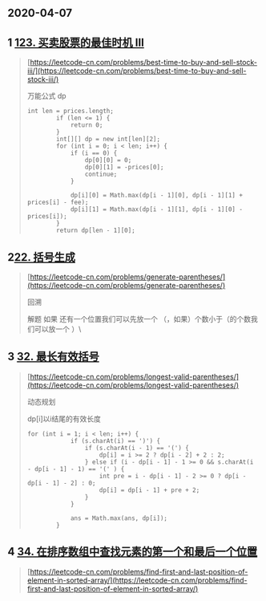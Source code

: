 ## 2020-04-07

## 1 [123. 买卖股票的最佳时机 III](https://leetcode-cn.com/problems/best-time-to-buy-and-sell-stock-iii/)

> [https://leetcode-cn.com/problems/best-time-to-buy-and-sell-stock-iii/](https://leetcode-cn.com/problems/best-time-to-buy-and-sell-stock-iii/)
>
> 万能公式 dp
>
> ```
> int len = prices.length;
>         if (len <= 1) {
>             return 0;
>         }
>         int[][] dp = new int[len][2];
>         for (int i = 0; i < len; i++) {
>             if (i == 0) {
>                 dp[0][0] = 0;
>                 dp[0][1] = -prices[0];
>                 continue;
>             }
>
>             dp[i][0] = Math.max(dp[i - 1][0], dp[i - 1][1] + prices[i] - fee);
>             dp[i][1] = Math.max(dp[i - 1][1], dp[i - 1][0] - prices[i]);
>         }
>         return dp[len - 1][0];
> ```

## 2[22. 括号生成](https://leetcode-cn.com/problems/generate-parentheses/)

> [https://leetcode-cn.com/problems/generate-parentheses/](https://leetcode-cn.com/problems/generate-parentheses/)
>
> 回溯
>
> 解题 如果 还有一个位置我们可以先放一个 （，如果）个数小于（的个数我们可以放一个 ）\

## 3 [32. 最长有效括号](https://leetcode-cn.com/problems/longest-valid-parentheses/)

> [https://leetcode-cn.com/problems/longest-valid-parentheses/](https://leetcode-cn.com/problems/longest-valid-parentheses/)
>
> 动态规划
>
> dp\[i\]以i结尾的有效长度
>
> ```
> for (int i = 1; i < len; i++) {
>             if (s.charAt(i) == ')') {
>                 if (s.charAt(i - 1) == '(') {
>                     dp[i] = i >= 2 ? dp[i - 2] + 2 : 2;
>                 } else if (i - dp[i - 1] - 1 >= 0 && s.charAt(i - dp[i - 1] - 1) == '(' ) {
>                     int pre = i - dp[i - 1] - 2 >= 0 ? dp[i - dp[i - 1] - 2] : 0;
>                     dp[i] = dp[i - 1] + pre + 2;
>                 }
>             }
>
>             ans = Math.max(ans, dp[i]);
>         }
> ```

## 4 [34. 在排序数组中查找元素的第一个和最后一个位置](https://leetcode-cn.com/problems/find-first-and-last-position-of-element-in-sorted-array/)

> [https://leetcode-cn.com/problems/find-first-and-last-position-of-element-in-sorted-array/](https://leetcode-cn.com/problems/find-first-and-last-position-of-element-in-sorted-array/)



